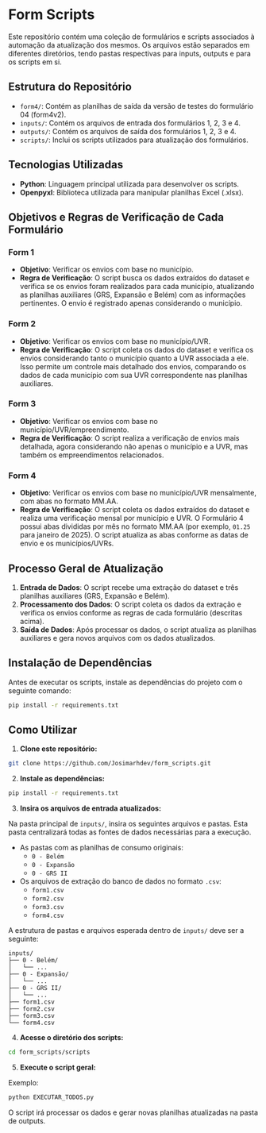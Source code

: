 # Form Scripts

Este repositório contém uma coleção de formulários e scripts associados à automação da atualização dos mesmos. Os arquivos estão separados em diferentes diretórios, tendo pastas respectivas para inputs, outputs e para os scripts em si.

## Estrutura do Repositório


- `form4/`: Contém as planilhas de saída da versão de testes do formulário 04 (form4v2).
- `inputs/`: Contém os arquivos de entrada dos formulários 1, 2, 3 e 4.
- `outputs/`: Contém os arquivos de saída dos formulários 1, 2, 3 e 4.
- `scripts/`: Inclui os scripts utilizados para atualização dos formulários.


## Tecnologias Utilizadas

- **Python**: Linguagem principal utilizada para desenvolver os scripts.
- **Openpyxl**: Biblioteca utilizada para manipular planilhas Excel (.xlsx).

## Objetivos e Regras de Verificação de Cada Formulário

### Form 1
- **Objetivo**: Verificar os envios com base no município.
- **Regra de Verificação**: O script busca os dados extraídos do dataset e verifica se os envios foram realizados para cada município, atualizando as planilhas auxiliares (GRS, Expansão e Belém) com as informações pertinentes. O envio é registrado apenas considerando o município.

### Form 2
- **Objetivo**: Verificar os envios com base no município/UVR.
- **Regra de Verificação**: O script coleta os dados do dataset e verifica os envios considerando tanto o município quanto a UVR associada a ele. Isso permite um controle mais detalhado dos envios, comparando os dados de cada município com sua UVR correspondente nas planilhas auxiliares.

### Form 3
- **Objetivo**: Verificar os envios com base no município/UVR/empreendimento.
- **Regra de Verificação**: O script realiza a verificação de envios mais detalhada, agora considerando não apenas o município e a UVR, mas também os empreendimentos relacionados.

### Form 4
- **Objetivo**: Verificar os envios com base no município/UVR mensalmente, com abas no formato MM.AA.
- **Regra de Verificação**: O script coleta os dados extraídos do dataset e realiza uma verificação mensal por município e UVR. O Formulário 4 possui abas divididas por mês no formato MM.AA (por exemplo, `01.25` para janeiro de 2025). O script atualiza as abas conforme as datas de envio e os municípios/UVRs.

## Processo Geral de Atualização

1. **Entrada de Dados**: O script recebe uma extração do dataset e três planilhas auxiliares (GRS, Expansão e Belém).
2. **Processamento dos Dados**: O script coleta os dados da extração e verifica os envios conforme as regras de cada formulário (descritas acima).
3. **Saída de Dados**: Após processar os dados, o script atualiza as planilhas auxiliares e gera novos arquivos com os dados atualizados.

## Instalação de Dependências

Antes de executar os scripts, instale as dependências do projeto com o seguinte comando:

```bash
pip install -r requirements.txt
```

## Como Utilizar

1. **Clone este repositório:**

```bash
git clone https://github.com/Josimarhdev/form_scripts.git
```

2. **Instale as dependências:**

```bash
pip install -r requirements.txt
```

3. **Insira os arquivos de entrada atualizados:**

Na pasta principal de `inputs/`, insira os seguintes arquivos e pastas. Esta pasta centralizará todas as fontes de dados necessárias para a execução.

- As pastas com as planilhas de consumo originais:
    - `0 - Belém`
    - `0 - Expansão`
    - `0 - GRS II`
- Os arquivos de extração do banco de dados no formato `.csv`:
    - `form1.csv`
    - `form2.csv`
    - `form3.csv`
    - `form4.csv`

A estrutura de pastas e arquivos esperada dentro de `inputs/` deve ser a seguinte:
```
inputs/
├── 0 - Belém/
│   └── ...
├── 0 - Expansão/
│   └── ... 
├── 0 - GRS II/
│   └── ... 
├── form1.csv
├── form2.csv
├── form3.csv
└── form4.csv
```

4. **Acesse o diretório dos scripts:**

```bash
cd form_scripts/scripts
```

5. **Execute o script geral:**

Exemplo:

```bash
python EXECUTAR_TODOS.py
```

O script irá processar os dados e gerar novas planilhas atualizadas na pasta de outputs.